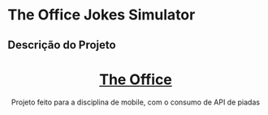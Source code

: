 # The Office Jokes Simulator

## Descrição do Projeto
<h1 align="center">
    <a href="https://theofficejokesimulator.netlify.app/">The Office</a>
</h1>
<p align="center">Projeto feito para a disciplina de mobile, com o consumo de API de piadas</p>
